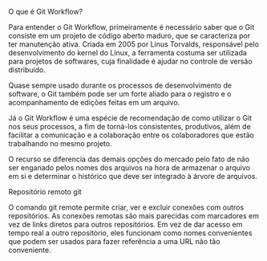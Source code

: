 O que é Git Workflow?

Para entender o Git Workflow, primeiramente é necessário saber que o Git consiste em um projeto de código aberto maduro, que se caracteriza por ter manutenção ativa. Criada em 2005 por Linus Torvalds, responsável pelo desenvolvimento do kernel do Linux, a ferramenta costuma ser utilizada para projetos de softwares, cuja finalidade é ajudar no controle de versão distribuído.

Quase sempre usado durante os processos de desenvolvimento de software, o Git também pode ser um forte aliado para o registro e o acompanhamento de edições feitas em um arquivo.

Já o Git Workflow é uma espécie de recomendação de como utilizar o Git nos seus processos, a fim de torná-los consistentes, produtivos, além de facilitar a comunicação e a colaboração entre os colaboradores que estão trabalhando no mesmo projeto.

O recurso se diferencia das demais opções do mercado pelo fato de não ser enganado pelos nomes dos arquivos na hora de armazenar o arquivo em si e determinar o histórico que deve ser integrado à árvore de arquivos.

Repositório remoto git

O comando git remote permite criar, ver e excluir conexões com outros repositórios. As conexões remotas são mais parecidas com marcadores em vez de links diretos para outros repositórios. Em vez de dar acesso em tempo real a outro repositório, eles funcionam como nomes convenientes que podem ser usados para fazer referência a uma URL não tão conveniente.